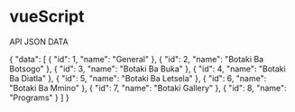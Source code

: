 # vueScript

API JSON DATA

{
    "data": [
        {
            "id": 1,
            "name": "General"
        },
        {
            "id": 2,
            "name": "Botaki Ba Botsogo"
        },
        {
            "id": 3,
            "name": "Botaki Ba Buka"
        },
        {
            "id": 4,
            "name": "Botaki Ba Diatla"
        },
        {
            "id": 5,
            "name": "Botaki Ba Letsela"
        },
        {
            "id": 6,
            "name": "Botaki Ba Mmino"
        },
        {
            "id": 7,
            "name": "Botaki Gallery"
        },
        {
            "id": 8,
            "name": "Programs"
        }
    ]
}
